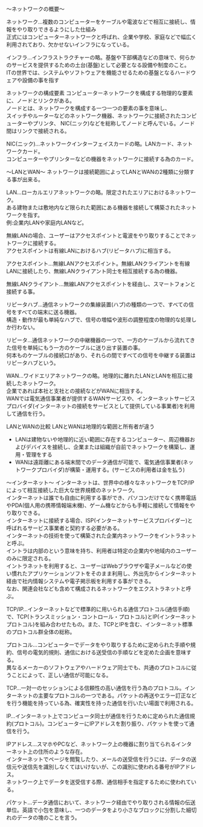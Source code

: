 〜ネットワークの概要〜

ネットワーク…複数のコンピューターをケーブルや電波などで相互に接続し、情報をやり取りできるようにした仕組み<br>
正式にはコンピューターネットワークと呼ばれ、企業や学校、家庭などで幅広く利用されており、欠かせないインフラになっている。<br>

インフラ…インフラストラクチャーの略。基盤や下部構造などの意味で、何らかのサービスを提供するための土台(基盤)として必要となる設備や制度のこと。<br>
ITの世界では、システムやソフトウェアを機能させるための基盤となるハードウェアや設備の事を指す<br>

ネットワークの構成要素
コンピューターネットワークを構成する物理的な要素に、ノードとリンクがある。<br>
ノードとは、ネットワークを構成する一つ一つの要素の事を意味し、<br>
スイッチやルーターなどのネットワーク機器、ネットワークに接続されたコンピューターやプリンタ、
NIC(ニック)などを総称してノードと呼んでいる。ノード間はリンクで接続される。<br>

 NIC(ニック)…ネットワークインターフェイスカードの略。LANカード、ネットワークカード。<br>
 コンピューターやプリンターなどの機器をネットワークに接続する為のカード。<br>

〜LANとWAN〜
ネットワークは接続範囲によってLANとWANの2種類に分類する事が出来る。<br>

LAN…ローカルエリアネットワークの略。限定されたエリアにおけるネットワーク。<br>
ある建物または敷地内など限られた範囲にある機器を接続して構築されたネットワークを指す。<br>
例:企業内LANや家庭内LANなど。

無線LANの場合、ユーザーはアクセスポイントと電波をやり取りすることでネットワークに接続する。<br>
アクセスポイントは有線LANにおけるハブ(リピータハブ)に相当する。<br>

アクセスポイント…無線LANアクセスポイント。無線LANクライアントを有線LANに接続したり、無線LANクライアント同士を相互接続する為の機器。<br>

無線LANクライアント…無線LANアクセスポイントを経由し、スマートフォンと接続する事。<br>

リピータハブ…通信ネットワークの集線装置(ハブ)の種類の一つで、すべての信号をすべての端末に送る機器。<br>
構造・動作が最も単純なハブで、信号の増幅や波形の調整程度の物理的な処理しか行わない。<br>

リピータ…通信ネットワークの中継機器の一つで、一方のケーブルから流れてきた信号を単純にもう一方のケーブルに送り出す装置の事。<br>
何本ものケーブルの接続口があり、それらの間ですべての信号を中継する装置はリピータハブという。<br>

WAN…ワイドエリアネットワークの略。地理的に離れたLANとLANを相互に接続したネットワーク。<br>
企業であれば本社と支社との接続などがWANに相当する。<br>
WANでは電気通信事業者が提供するWANサービスや、インターネットサービスプロバイダ(インターネットの接続をサービスとして提供している事業者)を利用して通信を行う。<br>

LANとWANの比較
LANとWANは地理的な範囲と所有者が違う<br>
- LANは建物ないや地理的に近い範囲に存在するコンピューター、周辺機器およびデバイスを接続し、企業または組織が自前でネットワークを構築し、運用・管理をする
- WANは遠距離にある端末間でのデータ通信が可能で、電気通信事業者(ネットワークプロバイダ)が構築・運用する。(サービスの利用者は金を払う)

〜インターネット〜
インターネットは、世界中の様々なネットワークをTCP/IPによって相互接続した巨大な世界規模のネットワーク。<br>
インターネットは誰でも自由に利用する事ができ、パソコンだけでなく携帯電話やPDA(個人用の携帯情報端末機)、ゲーム機などからも手軽に接続して情報をやり取りできる。<br>
インターネットに接続する場合、ISP(インターネットサービスプロバイダー)と呼ばれるサービス事業者と契約する必要がある。<br>
インターネットの技術を使って構築された企業内ネットワークをイントラネットと呼ぶ。<br>
イントラは内部のという意味を持ち、利用者は特定の企業内や地域内のユーザーのみに限定される。<br>
イントラネットを利用すると、ユーザーはWebブラウザや電子メールなどの使い慣れたアプリケーションソフトをそのまま利用し、外出先からインターネット経由で社内情報システムや電子掲示板を利用する事ができる。<br>
なお、関連会社なども含めて構成されるネットワークをエクストラネットと呼ぶ。<br>

TCP/IP…インターネットなどで標準的に用いられる通信プロトコル(通信手順)で、TCP(トランスミッション・コントロール・プロトコル)とIP(インターネットプロトコル)を組み合わせたもの。また、TCPとIPを含む、インターネット標準のプロトコル群全体の総称。<br>

プロトコル…コンピューターでデータをやり取りするために定められた手順や規約、信号の電気的規則、通信における送受信の手順などを定めた企画を意味する。<br>
異なるメーカーのソフトウェアやハードウェア同士でも、共通のプロトコルに従うことによって、正しい通信が可能になる。<br>

TCP…一対一のセッションによる信頼性の高い通信を行う為のプロトコル。インターネットの主要なプロトコルの一つである。パケットの再送やエラー訂正などを行う機能を持っている為、確実性を持った通信を行いたい場面で利用される。<br>

IP…インターネット上でコンピュータ同士が通信を行うために定められた通信規約(プロトコル)。コンピューターにIPアドレスを割り振り、パケットを使って通信を行う。<br>

IPアドレス…スマホやPCなど、ネットワーク上の機器に割り当てられるインターネット上の住所のような存在。<br>
インターネットでページを閲覧したり、メールの送受信を行うには、データの送信元や送信先を識別しなくてはいけないが、この識別に使われる番号がIPアドレス。<br>
ネットワーク上でデータを送受信する際、通信相手を指定するために使われている。<br>

パケット…データ通信において、ネットワーク経由でやり取りされる情報の伝送単位。英語で小包を意味し、一つのデータをより小さなブロックに分割した細切れのデータの塊のことを言う。<br>